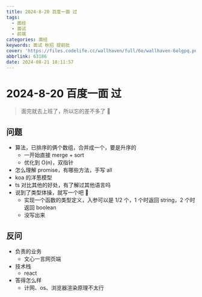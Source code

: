 ```yaml
---
title: 2024-8-20 百度一面 过
tags:
  - 面经
  - 面试
  - 前端
categories: 面经
keywords: 面试 秋招 提前批
cover: 'https://files.codelife.cc/wallhaven/full/6o/wallhaven-6olgpq.png?x-oss-process=image/resize,limit_0,m_fill,w_2560,h_1440/quality,Q_92/format,webp'
abbrlink: 63186
date: 2024-08-21 18:11:57
---
```


# 2024-8-20 百度一面 过

> 面完就去上班了，所以忘的差不多了 🤕

## 问题

- 算法，已排序的俩个数组，合并成一个，要是升序的
  - 一开始直接 merge + sort
  - 优化到 O(n)，双指针
- 怎么理解 promise，有哪些方法，手写 all
- koa 的洋葱模型
- ts 对比其他的好处，有了解过其他语言吗
- 说到了类型体操，就写一个吧 🤡
  - 实现一个函数的类型定义，入参可以是 1/2 个，1 个时返回 string，2 个时返回 boolean
  - 没写出来

## 反问

- 负责的业务
  - 文心一言网页端
- 技术栈
  - react
- 答得怎么样
  - 计网、os、浏览器渲染原理不太行
